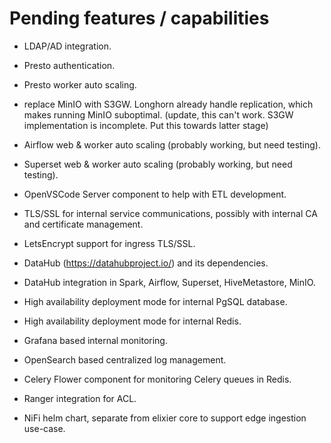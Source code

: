 Pending features / capabilities
================================

- LDAP/AD integration.

- Presto authentication. 

- Presto worker auto scaling.

- replace MinIO with S3GW. Longhorn already handle replication, which makes running MinIO suboptimal. (update, this can't work. S3GW implementation is incomplete. Put this towards latter stage)

- Airflow web & worker auto scaling (probably working, but need testing).

- Superset web & worker auto scaling (probably working, but need testing).

- OpenVSCode Server component to help with ETL development.

- TLS/SSL for internal service communications, possibly with internal CA and certificate management.

- LetsEncrypt support for ingress TLS/SSL.

- DataHub (https://datahubproject.io/) and its dependencies.

- DataHub integration in Spark, Airflow, Superset, HiveMetastore, MinIO.

- High availability deployment mode for internal PgSQL database. 
 
- High availability deployment mode for internal Redis.

- Grafana based internal monitoring.

- OpenSearch based centralized log management.

- Celery Flower component for monitoring Celery queues in Redis. 

- Ranger integration for ACL.

- NiFi helm chart, separate from elixier core to support edge ingestion use-case.
